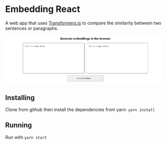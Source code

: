 # Embedding React

A web app that uses [Transformers.js](https://huggingface.co/docs/transformers.js/index) to compare the similarity between two sentences or paragraphs.

![screenshot](docs/genembeddings.png "Calculate Similarity")

## Installing

Clone from github then install the dependencies from yarn: `yarn install`

## Running

Run with `yarn start`
